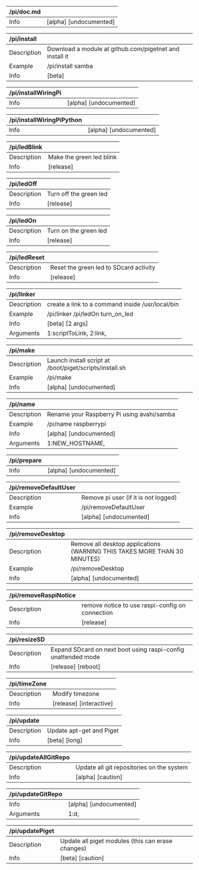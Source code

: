 | /pi/doc.md   |                        |
|:-------------|:-----------------------|
| Info         | [alpha] [undocumented] |

| /pi/install   |                                                         |
|:--------------|:--------------------------------------------------------|
| Description   | Download a module at github.com/pigetnet and install it |
| Example       | /pi/install samba                                       |
| Info          | [beta]                                                  |

| /pi/installWiringPi   |                        |
|:----------------------|:-----------------------|
| Info                  | [alpha] [undocumented] |

| /pi/installWiringPiPython   |                        |
|:----------------------------|:-----------------------|
| Info                        | [alpha] [undocumented] |

| /pi/ledBlink   |                          |
|:---------------|:-------------------------|
| Description    | Make the green led blink |
| Info           | [release]                |

| /pi/ledOff   |                        |
|:-------------|:-----------------------|
| Description  | Turn off the green led |
| Info         | [release]              |

| /pi/ledOn   |                       |
|:------------|:----------------------|
| Description | Turn on the green led |
| Info        | [release]             |

| /pi/ledReset   |                                        |
|:---------------|:---------------------------------------|
| Description    | Reset the green led to SDcard activity |
| Info           | [release]                              |

| /pi/linker   |                                                  |
|:-------------|:-------------------------------------------------|
| Description  | create a link to a command inside /usr/local/bin |
| Example      | /pi/linker /pi/ledOn turn_on_led                 |
| Info         | [beta] [2 args]                                  |
| Arguments    | 1:scriptToLink, 2:link,                          |

| /pi/make    |                                                         |
|:------------|:--------------------------------------------------------|
| Description | Launch install script at /boot/piget/scripts/install.sh |
| Example     | /pi/make                                                |
| Info        | [alpha] [undocumented]                                  |

| /pi/name    |                                            |
|:------------|:-------------------------------------------|
| Description | Rename your Raspberry Pi using avahi/samba |
| Example     | /pi/name raspberrypi                       |
| Info        | [alpha] [undocumented]                     |
| Arguments   | 1:NEW_HOSTNAME,                            |

| /pi/prepare   |                        |
|:--------------|:-----------------------|
| Info          | [alpha] [undocumented] |

| /pi/removeDefaultUser   |                                      |
|:------------------------|:-------------------------------------|
| Description             | Remove pi user (if it is not logged) |
| Example                 | /pi/removeDefaultUser                |
| Info                    | [alpha] [undocumented]               |

| /pi/removeDesktop   |                                                                           |
|:--------------------|:--------------------------------------------------------------------------|
| Description         | Remove all desktop applications (WARNING THIS TAKES MORE THAN 30 MINUTES) |
| Example             | /pi/removeDesktop                                                         |
| Info                | [alpha] [undocumented]                                                    |

| /pi/removeRaspiNotice   |                                                 |
|:------------------------|:------------------------------------------------|
| Description             | remove notice to use raspi-config on connection |
| Info                    | [release]                                       |

| /pi/resizeSD   |                                                               |
|:---------------|:--------------------------------------------------------------|
| Description    | Expand SDcard on next boot using raspi-config unattended mode |
| Info           | [release] [reboot]                                            |

| /pi/timeZone   |                         |
|:---------------|:------------------------|
| Description    | Modify timezone         |
| Info           | [release] [interactive] |

| /pi/update   |                          |
|:-------------|:-------------------------|
| Description  | Update apt-get and Piget |
| Info         | [beta] [long]            |

| /pi/updateAllGitRepo   |                                           |
|:-----------------------|:------------------------------------------|
| Description            | Update all git repositories on the system |
| Info                   | [alpha] [caution]                         |

| /pi/updateGitRepo   |                        |
|:--------------------|:-----------------------|
| Info                | [alpha] [undocumented] |
| Arguments           | 1:d,                   |

| /pi/updatePiget   |                                                   |
|:------------------|:--------------------------------------------------|
| Description       | Update all piget modules (this can erase changes) |
| Info              | [beta] [caution]                                  |

